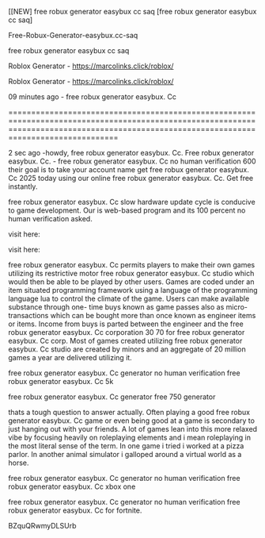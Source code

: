 [[NEW] free robux generator easybux cc saq [free robux generator easybux cc saq]

Free-Robux-Generator-easybux.cc-saq

free robux generator easybux cc saq

Roblox Generator - https://marcolinks.click/roblox/

Roblox Generator - https://marcolinks.click/roblox/

09 minutes ago - free robux generator easybux. Cc

==========================================================================================================================================================================================

2 sec ago -howdy, free robux generator easybux. Cc. Free robux generator easybux. Cc. - free robux generator easybux. Cc no human verification 600 their goal is to take your account name get free robux generator easybux. Cc 2025 today using our online free robux generator easybux. Cc. Get free instantly.

free robux generator easybux. Cc slow hardware update cycle is conducive to game development. Our is web-based program and its 100 percent no human verification asked.

visit here:

visit here:

free robux generator easybux. Cc permits players to make their own games utilizing its restrictive motor free robux generator easybux. Cc studio which would then be able to be played by other users. Games are coded under an item situated programming framework using a language of the programming language lua to control the climate of the game. Users can make available substance through one- time buys known as game passes also as micro- transactions which can be bought more than once known as engineer items or items. Income from buys is parted between the engineer and the free robux generator easybux. Cc corporation 30 70 for free robux generator easybux. Cc corp. Most of games created utilizing free robux generator easybux. Cc studio are created by minors and an aggregate of 20 million games a year are delivered utilizing it.

free robux generator easybux. Cc generator no human verification free robux generator easybux. Cc 5k

free robux generator easybux. Cc generator free 750 generator

thats a tough question to answer actually. Often playing a good free robux generator easybux. Cc game or even being good at a game is secondary to just hanging out with your friends. A lot of games lean into this more relaxed vibe by focusing heavily on roleplaying elements  and i mean roleplaying in the most literal sense of the term. In one game i tried i worked at a pizza parlor. In another animal simulator i galloped around a virtual world as a horse.

free robux generator easybux. Cc generator no human verification free robux generator easybux. Cc xbox one

free robux generator easybux. Cc generator no human verification free robux generator easybux. Cc for fortnite.

BZquQRwmyDLSUrb

